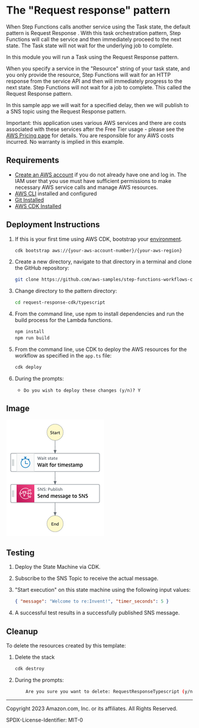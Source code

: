 # The "Request response" pattern

When Step Functions calls another service using the Task state, the default pattern is Request Response . With this task orchestration pattern, Step Functions will call the service and then immediately proceed to the next state. The Task state will not wait for the underlying job to complete.

In this module you will run a Task using the Request Response pattern.

When you specify a service in the "Resource" string of your task state, and you only provide the resource, Step Functions will wait for an HTTP response from the service API and then will immediately progress to the next state. Step Functions will not wait for a job to complete. This called the Request Response pattern.

In this sample app we will wait for a specified delay, then we will publish to a SNS topic using the Request Response pattern.

Important: this application uses various AWS services and there are costs associated with these services after the Free Tier usage - please see the [AWS Pricing page](https://aws.amazon.com/pricing/) for details. You are responsible for any AWS costs incurred. No warranty is implied in this example.

## Requirements

* [Create an AWS account](https://portal.aws.amazon.com/gp/aws/developer/registration/index.html) if you do not already have one and log in. The IAM user that you use must have sufficient permissions to make necessary AWS service calls and manage AWS resources.
* [AWS CLI](https://docs.aws.amazon.com/cli/latest/userguide/install-cliv2.html) installed and configured
* [Git Installed](https://git-scm.com/book/en/v2/Getting-Started-Installing-Git)
* [AWS CDK Installed](https://docs.aws.amazon.com/cdk/v2/guide/getting_started.html#getting_started_install)

## Deployment Instructions

1. If this is your first time using AWS CDK, bootstrap your [environment](https://docs.aws.amazon.com/cdk/v2/guide/getting_started.html#getting_started_bootstrap).

    ```bash
    cdk bootstrap aws://{your-aws-account-number}/{your-aws-region}
    ```

1. Create a new directory, navigate to that directory in a terminal and clone the GitHub repository:

    ```bash
    git clone https://github.com/aws-samples/step-functions-workflows-collection
    ```

1. Change directory to the pattern directory:

    ```bash
    cd request-response-cdk/typescript
    ```

1. From the command line, use npm to install dependencies and run the build process for the Lambda functions.

    ```bash
    npm install
    npm run build
    ```

1. From the command line, use CDK to deploy the AWS resources for the workflow as specified in the ```app.ts``` file:

    ```bash
    cdk deploy
    ```

1. During the prompts:
    * ```Do you wish to deploy these changes (y/n)? Y```

## Image

![image](./resources/statemachine.png)

## Testing

1. Deploy the State Machine via CDK.
2. Subscribe to the SNS Topic to receive the actual message.
3. "Start execution" on this state machine using the following input values:

    ```json
    { "message": "Welcome to re:Invent!", "timer_seconds": 5 }
    ```

4. A successful test results in a successfully published SNS message.

## Cleanup

To delete the resources created by this template:

1. Delete the stack

    ```bash
    cdk destroy
    ```

1. During the prompts:

    ```bash
        Are you sure you want to delete: RequestResponseTypescript (y/n)? Y
    ```

----
Copyright 2023 Amazon.com, Inc. or its affiliates. All Rights Reserved.

SPDX-License-Identifier: MIT-0
